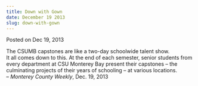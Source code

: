 ```yaml
---
title: Down with Gown
date: December 19 2013
slug: down-with-gown
---
```


 



<span class="date">Posted on Dec 19, 2013    </span>
<p>The CSUMB capstones are like a two-day schoolwide talent
show.<br>
It all comes down to this. At the end of each semester, senior
students from every department at CSU Monterey Bay present their
capstones &#x2013; the culminating projects of their years of schooling &#x2013;
at various locations.<br>
&#x2013; <em>Monterey County Weekly</em>, Dec. 19, 2013</br></br></p>





```
